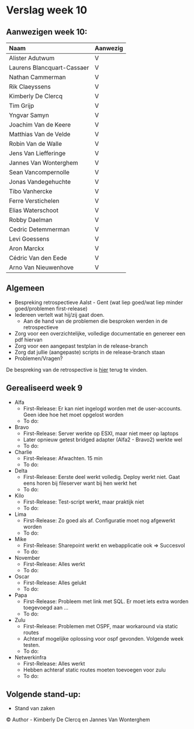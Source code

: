 # Verslag week 10

## Aanwezigen week 10:
| Naam                          | Aanwezig |
| :---                          | :---   |
| Alister Adutwum               | V |
| Laurens Blancquart-Cassaer    | V |
| Nathan Cammerman              | V |
| Rik Claeyssens                | V |
| Kimberly De Clercq            | V |
| Tim Grijp                     | V |
| Yngvar Samyn                  | V |
| Joachim Van de Keere          | V |
| Matthias Van de Velde         | V |
| Robin Van de Walle            | V |
| Jens Van Liefferinge          | V |
| Jannes Van Wonterghem         | V |
| Sean Vancompernolle           | V |
| Jonas Vandegehuchte           | V |
| Tibo Vanhercke                | V |
| Ferre Verstichelen            | V |
| Elias Waterschoot             | V |
| Robby Daelman                 | V |
| Cedric Detemmerman            | V |
| Levi Goessens                 | V |
| Aron Marckx                   | V |
| Cédric Van den Eede           | V |
| Arno Van Nieuwenhove          | V |

## Algemeen

- Bespreking retrospectieve Aalst - Gent (wat liep goed/wat liep minder goed/problemen first-release)
- Iedereen vertelt wat hij/zij gaat doen.
  - Aan de hand van de problemen die besproken werden in de retrospectieve
- Zorg voor een overzichtelijke, volledige documentatie en genereer een pdf hiervan
- Zorg voor een aangepast testplan in de release-branch
- Zorg dat jullie (aangepaste) scripts in de release-branch staan
- Problemen/Vragen?

De bespreking van de retrospective is [hier](retrospectieve.md) terug te vinden.  

## Gerealiseerd week 9
* Alfa
  * First-Release: Er kan niet ingelogd worden met de user-accounts. Geen idee hoe het moet opgelost worden
  * To do: 
* Bravo
  * First-Release: Server werkte op ESXI, maar niet meer op laptops
  * Later opnieuw getest bridged adapter (Alfa2 - Bravo2) werkte wel
  * To do: 
* Charlie
  * First-Release: Afwachten. 15 min
  * To do: 
* Delta
  * First-Release: Eerste deel werkt volledig. Deploy werkt niet. Gaat eens horen bij fileserver want bij hen werkt het
  * To do: 
* Kilo
  * First-Release: Test-script werkt, maar praktijk niet 
  * To do: 
* Lima
  * First-Release: Zo goed als af. Configuratie moet nog afgewerkt worden
  * To do: 
* Mike
  * First-Release: Sharepoint werkt en webapplicatie ook => Succesvol
  * To do: 
* November
  * First-Release: Alles werkt
  * To do: 
* Oscar
  * First-Release: Alles gelukt
  * To do: 
* Papa
  * First-Release: Probleem met link met SQL. Er moet iets extra worden toegevoegd aan ...
  * To do: 
* Zulu
  * First-Release: Problemen met OSPF, maar workaround via static routes
  * Achteraf mogelijke oplossing voor ospf gevonden. Volgende week testen.
  * To do: 
* Netwerkinfra
  * First-Release: Alles werkt
  * Hebben achteraf static routes moeten toevoegen voor zulu
  * To do: 
  
## Volgende stand-up:
- Stand van zaken

© Author - Kimberly De Clercq en Jannes Van Wonterghem